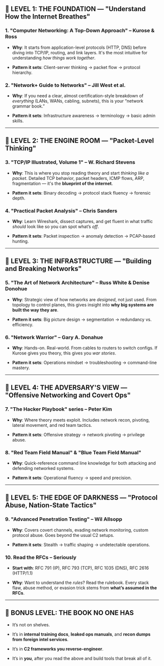 ## 🧠 LEVEL 1: THE FOUNDATION — "Understand How the Internet Breathes"

### 1. **"Computer Networking: A Top-Down Approach" – Kurose & Ross**

- **Why**: It starts from application-level protocols (HTTP, DNS) before diving into TCP/IP, routing, and link layers. It's the most intuitive for understanding _how things work together_.
    
- **Pattern it sets**: Client-server thinking → packet flow → protocol hierarchy.
    

### 2. **"Network+ Guide to Networks" – Jill West et al.**

- **Why**: If you need a clear, almost certification-style breakdown of _everything_ (LANs, WANs, cabling, subnets), this is your “network grammar book.”
    
- **Pattern it sets**: Infrastructure awareness → terminology → basic admin skills.
    

---

## 🧠 LEVEL 2: THE ENGINE ROOM — "Packet-Level Thinking"

### 3. **"TCP/IP Illustrated, Volume 1" – W. Richard Stevens**

- **Why**: This is where you stop reading theory and start _thinking like a packet_. Detailed TCP behavior, packet headers, ICMP flows, ARP, fragmentation — it's the **blueprint of the internet**.
    
- **Pattern it sets**: Binary decoding → protocol stack fluency → forensic depth.
    

### 4. **"Practical Packet Analysis" – Chris Sanders**

- **Why**: Learn Wireshark, dissect captures, and get fluent in what traffic _should_ look like so you can spot what’s _off_.
    
- **Pattern it sets**: Packet inspection → anomaly detection → PCAP-based hunting.
    

---

## 🧠 LEVEL 3: THE INFRASTRUCTURE — "Building and Breaking Networks"

### 5. **"The Art of Network Architecture" – Russ White & Denise Donohue**

- **Why**: Strategic view of how networks are _designed_, not just used. From topology to control planes, this gives insight into **why big systems are built the way they are**.
    
- **Pattern it sets**: Big picture design → segmentation → redundancy vs. efficiency.
    

### 6. **"Network Warrior" – Gary A. Donahue**

- **Why**: Hands-on. Real-world. From cables to routers to switch configs. If Kurose gives you theory, this gives you _war stories_.
    
- **Pattern it sets**: Operations mindset → troubleshooting → command-line mastery.
    

---

## 🧠 LEVEL 4: THE ADVERSARY'S VIEW — "Offensive Networking and Covert Ops"

### 7. **"The Hacker Playbook" series – Peter Kim**

- **Why**: Where theory meets exploit. Includes network recon, pivoting, lateral movement, and red team tactics.
    
- **Pattern it sets**: Offensive strategy → network pivoting → privilege abuse.
    

### 8. **"Red Team Field Manual" & "Blue Team Field Manual"**

- **Why**: Quick-reference command line knowledge for both attacking and defending networked systems.
    
- **Pattern it sets**: Operational fluency → speed and precision.
    

---

## 🧠 LEVEL 5: THE EDGE OF DARKNESS — "Protocol Abuse, Nation-State Tactics"

### 9. **"Advanced Penetration Testing" – Wil Allsopp**

- **Why**: Covers covert channels, evading network monitoring, custom protocol abuse. Goes beyond the usual C2 setups.
    
- **Pattern it sets**: Stealth → traffic shaping → undetectable operations.
    

### 10. **Read the RFCs** – Seriously

- **Start with**: RFC 791 (IP), RFC 793 (TCP), RFC 1035 (DNS), RFC 2616 (HTTP/1.1)
    
- **Why**: Want to understand the _rules_? Read the rulebook. Every stack flaw, abuse method, or evasion trick stems from **what’s assumed in the RFCs**.
    

---

## 🧠 BONUS LEVEL: THE BOOK NO ONE HAS

- It’s not on shelves.
    
- It’s in **internal training docs**, **leaked ops manuals**, and **recon dumps from foreign intel services**.
    
- It’s in **C2 frameworks you reverse-engineer**.
    
- It’s in **you**, after you read the above and build tools that break all of it.